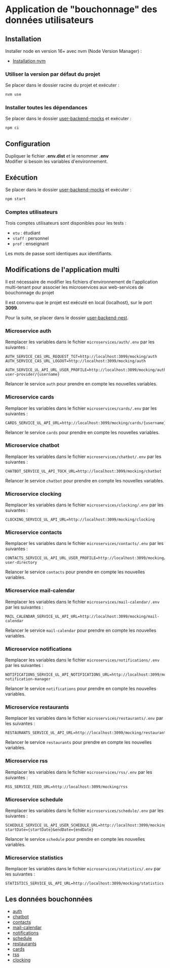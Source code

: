 # Application de "bouchonnage" des données utilisateurs

## Installation

Installer node en version 16+ avec nvm (Node Version Manager) :
- [Installation nvm](https://github.com/nvm-sh/nvm)

### Utiliser la version par défaut du projet
Se placer dans le dossier racine du projet et exécuter :
```bash
nvm use
```

### Installer toutes les dépendances
Se placer dans le dossier [user-backend-mocks](.) et exécuter :
```bash
npm ci
```

## Configuration
Dupliquer le fichier **.env.dist** et le renommer **.env**\
Modifier si besoin les variables d'environnement.

## Exécution
Se placer dans le dossier [user-backend-mocks](.) et exécuter :
```bash
npm start
```

### Comptes utilisateurs
Trois comptes utilisateurs sont disponibles pour les tests :
- `etu` : étudiant
- `staff` : personnel
- `prof` : enseignant

Les mots de passe sont identiques aux identifiants.

## Modifications de l'application multi
Il est nécessaire de modifier les fichiers d'environnement de l'application multi-tenant pour associer les microservices
aux web-services de bouchonnage du projet

Il est convenu que le projet est exécuté en local (localhost), sur le port **3099**.

Pour la suite, se placer dans le dossier [user-backend-nest](../user-backend-nest).

### Microservice auth
Remplacer les variables dans le fichier `microservices/auth/.env` par les suivantes :
```
AUTH_SERVICE_CAS_URL_REQUEST_TGT=http://localhost:3099/mocking/auth
AUTH_SERVICE_CAS_URL_LOGOUT=http://localhost:3099/mocking/auth

AUTH_SERVICE_UL_API_URL_USER_PROFILE=http://localhost:3099/mocking/auth/multi-user-provider/{username}
```
Relancer le service `auth` pour prendre en compte les nouvelles variables.

### Microservice cards
Remplacer les variables dans le fichier `microservices/cards/.env` par les suivantes :
```
CARDS_SERVICE_UL_API_URL=http://localhost:3099/mocking/cards/{username}
```
Relancer le service `cards` pour prendre en compte les nouvelles variables.

### Microservice chatbot
Remplacer les variables dans le fichier `microservices/chatbot/.env` par les suivantes :
```
CHATBOT_SERVICE_UL_API_TOCK_URL=http://localhost:3099/mocking/chatbot
```
Relancer le service `chatbot` pour prendre en compte les nouvelles variables.

### Microservice clocking
Remplacer les variables dans le fichier `microservices/clocking/.env` par les suivantes :
```
CLOCKING_SERVICE_UL_API_URL=http://localhost:3099/mocking/clocking
```

### Microservice contacts
Remplacer les variables dans le fichier `microservices/contacts/.env` par les suivantes :
```
CONTACTS_SERVICE_UL_API_URL_USER_PROFILE=http://localhost:3099/mocking/contacts/multi-user-directory
```
Relancer le service `contacts` pour prendre en compte les nouvelles variables.

### Microservice mail-calendar
Remplacer les variables dans le fichier `microservices/mail-calendar/.env` par les suivantes :
```
MAIL_CALENDAR_SERVICE_UL_API_URL=http://localhost:3099/mocking/mail-calendar
```
Relancer le service `mail-calendar` pour prendre en compte les nouvelles variables.

### Microservice notifications
Remplacer les variables dans le fichier `microservices/notifications/.env` par les suivantes :
```
NOTIFICATIONS_SERVICE_UL_API_NOTIFICATIONS_URL=http://localhost:3099/mocking/notifications/multi-notification-manager
```
Relancer le service `notifications` pour prendre en compte les nouvelles variables.

### Microservice restaurants
Remplacer les variables dans le fichier `microservices/restaurants/.env` par les suivantes :
```
RESTAURANTS_SERVICE_UL_API_URL=http://localhost:3099/mocking/restaurants
```
Relancer le service `restaurants` pour prendre en compte les nouvelles variables.

### Microservice rss
Remplacer les variables dans le fichier `microservices/rss/.env` par les suivantes :
```
RSS_SERVICE_FEED_URL=http://localhost:3099/mocking/rss
```

### Microservice schedule
Remplacer les variables dans le fichier `microservices/schedule/.env` par les suivantes :
```
SCHEDULE_SERVICE_UL_API_USER_SCHEDULE_URL=http://localhost:3099/mocking/schedule/{username}?startDate={startDate}&endDate={endDate}
```
Relancer le service `schedule` pour prendre en compte les nouvelles variables.

### Microservice statistics
Remplacer les variables dans le fichier `microservices/statistics/.env` par les suivantes :
```
STATISTICS_SERVICE_UL_API_URL=http://localhost:3099/mocking/statistics
```

## Les données bouchonnées

- [auth](src/auth/auth.mock.js)
- [chatbot](src/chatbot/chatbot.mock.js)
- [contacts](src/contacts/contacts.mock.js)
- [mail-calendar](src/mail-calendar/mail-calendar.mock.js)
- [notifications](src/notifications/notifications.mock.js)
- [schedule](src/schedule/schedule.mock.js)
- [restaurants](src/restaurants/restaurants.mock.js)
- [cards](src/cards/cards.mock.js)
- [rss](src/rss/rss.mock.js)
- [clocking](src/clocking/clocking.mock.js)
